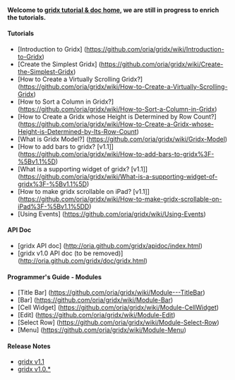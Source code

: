 #### Welcome to [gridx tutorial & doc home](https://github.com/oria/gridx/wiki), we are still in progress to enrich the tutorials. 

#### Tutorials

* [Introduction to Gridx] (https://github.com/oria/gridx/wiki/Introduction-to-Gridx)
* [Create the Simplest Gridx] (https://github.com/oria/gridx/wiki/Create-the-Simplest-Gridx)
* [How to Create a Virtually Scrolling Gridx?] (https://github.com/oria/gridx/wiki/How-to-Create-a-Virtually-Scrolling-Gridx)
* [How to Sort a Column in Gridx?] (https://github.com/oria/gridx/wiki/How-to-Sort-a-Column-in-Gridx)
* [How to Create a Gridx whose Height is Determined by Row Count?] (https://github.com/oria/gridx/wiki/How-to-Create-a-Gridx-whose-Height-is-Determined-by-Its-Row-Count)
* [What is Gridx Model?] (https://github.com/oria/gridx/wiki/Gridx-Model)
* [How to add bars to gridx? [v1.1]] (https://github.com/oria/gridx/wiki/How-to-add-bars-to-gridx%3F-%5Bv1.1%5D)
* [What is a supporting widget of gridx? [v1.1]] (https://github.com/oria/gridx/wiki/What-is-a-supporting-widget-of-gridx%3F-%5Bv1.1%5D)
* [How to make gridx scrollable on iPad? [v1.1]] (https://github.com/oria/gridx/wiki/How-to-make-gridx-scrollable-on-iPad%3F-%5Bv1.1%5DD)
* [Using Events] (https://github.com/oria/gridx/wiki/Using-Events)


#### API Doc
* [gridx API doc] (http://oria.github.com/gridx/apidoc/index.html)
* [gridx v1.0 API doc (to be removed)] (http://oria.github.com/gridx/doc/gridx.html)

#### Programmer's Guide - Modules
* [Title Bar] (https://github.com/oria/gridx/wiki/Module---TitleBar)
* [Bar] (https://github.com/oria/gridx/wiki/Module-Bar)
* [Cell Widget] (https://github.com/oria/gridx/wiki/Module-CellWidget)
* [Edit] (https://github.com/oria/gridx/wiki/Module-Edit)
* [Select Row] (https://github.com/oria/gridx/wiki/Module-Select-Row)
* [Menu] (https://github.com/oria/gridx/wiki/Module-Menu)


#### Release Notes
* [gridx v1.1](https://github.com/oria/gridx/wiki/Gridx-v1.1.0-Release-Notes)
* [gridx v1.0.*](https://github.com/oria/gridx/wiki/Gridx-1.0.*-Release-Notes)